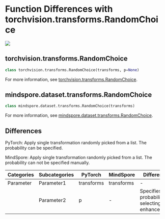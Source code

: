 # Function Differences with torchvision.transforms.RandomChoice

<a href="https://gitee.com/mindspore/docs/blob/master/docs/mindspore/source_en/note/api_mapping/pytorch_diff/RandomChoice.md" target="_blank"><img src="https://mindspore-website.obs.cn-north-4.myhuaweicloud.com/website-images/master/resource/_static/logo_source_en.png"></a>

## torchvision.transforms.RandomChoice

```python
class torchvision.transforms.RandomChoice(transforms, p=None)
```

For more information, see [torchvision.transforms.RandomChoice](https://pytorch.org/vision/0.14/generated/torchvision.transforms.RandomChoice.html).

## mindspore.dataset.transforms.RandomChoice

```python
class mindspore.dataset.transforms.RandomChoice(transforms)
```

For more information, see [mindspore.dataset.transforms.RandomChoice](https://mindspore.cn/docs/en/master/api_python/dataset_transforms/mindspore.dataset.transforms.RandomChoice.html).

## Differences

PyTorch: Apply single transformation randomly picked from a list. The probability can be specified.

MindSpore: Apply single transformation randomly picked from a list. The probability can not be specified manually.

| Categories | Subcategories |PyTorch | MindSpore | Difference |
| --- | ---   | ---   | ---        |---  |
|Parameter | Parameter1 | transforms  | transforms    | - |
|     | Parameter2 | p     | -   | Specifies the probability of selecting a enhancement |